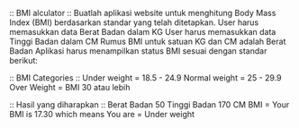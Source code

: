 :: BMI alculator ::
Buatlah aplikasi website untuk menghitung Body Mass Index (BMI) berdasarkan standar yang telah ditetapkan.
User harus memasukkan data Berat Badan dalam KG
User harus memasukkan data Tinggi Badan dalam CM
Rumus BMI untuk satuan KG dan CM adalah Berat Badan
Aplikasi harus menampilkan status BMI sesuai dengan standar berikut:

:: BMI Categories ::
Under weight  = 18.5 - 24.9
Normal weight = 25 - 29.9
Over Weight = BMI 30 atau lebih


:: Hasil yang diharapkan ::
Berat Badan 50
Tinggi Badan 170 CM BMI = Your BMI is 17.30 which means You are = Under weight
